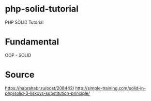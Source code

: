 # php-solid-tutorial
PHP SOLID Tutorial

# Fundamental
OOP - SOLID

# Source
https://habrahabr.ru/post/208442/
http://simple-training.com/solid-in-php/solid-3-liskovs-substitution-principle/
